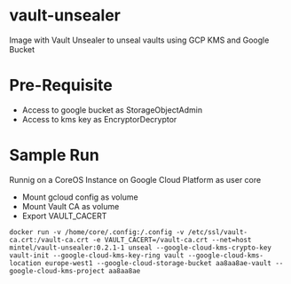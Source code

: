 # vault-unsealer
Image with Vault Unsealer to unseal vaults using GCP KMS and Google Bucket

# Pre-Requisite

* Access to google bucket as StorageObjectAdmin
* Access to kms key as EncryptorDecryptor

# Sample Run
Runnig on a CoreOS Instance on Google Cloud Platform as user core

* Mount gcloud config as volume 
* Mount Vault CA as volume
* Export VAULT_CACERT

```
docker run -v /home/core/.config:/.config -v /etc/ssl/vault-ca.crt:/vault-ca.crt -e VAULT_CACERT=/vault-ca.crt --net=host mintel/vault-unsealer:0.2.1-1 unseal --google-cloud-kms-crypto-key vault-init --google-cloud-kms-key-ring vault --google-cloud-kms-location europe-west1 --google-cloud-storage-bucket aa8aa8ae-vault --google-cloud-kms-project aa8aa8ae
```
